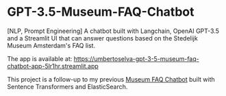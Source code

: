 # GPT-3.5-Museum-FAQ-Chatbot
[NLP, Prompt Engineering] A chatbot built with Langchain, OpenAI GPT-3.5 and a Streamlit UI that can answer questions based on the Stedelijk Museum Amsterdam's FAQ list.

The app is available at: https://umbertoselva-gpt-3-5-museum-faq-chatbot-app-5lr1hr.streamlit.app

This project is a follow-up to my previous [Museum FAQ Chatbot](https://github.com/umbertoselva/Museum-FAQ-Chatbot) built with Sentence Transformers and ElasticSearch.
